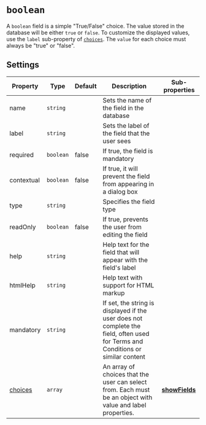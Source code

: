# `boolean`

A `boolean` field is a simple "True/False" choice. The value stored in the database will be either `true` or `false`. To customize the displayed values, use the `label` sub-property of [`choices`](/reference/field-properties/choices.md). The `value` for each choice must always be "true" or "false".

## Settings

|  Property | Type   | Default | Description | Sub-properties |
|---|---|---|---|---|
|name | `string` | | Sets the name of the field in the database | |
|label | `string` | | Sets the label of the field that the user sees | |
|required | `boolean` | false | If true, the field is mandatory | |
|contextual | `boolean` | false | If true, it will prevent the field from appearing in a dialog box | |
|type | `string` | | Specifies the field type |  |
|readOnly | `boolean` | false | If true, prevents the user from editing the field |  |
|help | `string` | | Help text for the field that will appear with the field's label | |
|htmlHelp | `string` | | Help text with support for HTML markup | |
|mandatory | `string` |  | If set, the string is displayed if the user does not complete the field, often used for Terms and Conditions or similar content | |
|[choices](/reference/field-properties/choices.md) | `array` |  | An array of choices that the user can select from. Each must be an object with value and label properties. |  [**showFields**](/reference/field-properties/choices.md#showfields) |
